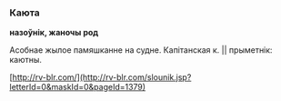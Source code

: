 ### Каюта
**назоўнік, жаночы род**

Асобнае жылое памяшканне на судне. Капітанская к. || прыметнік: каютны.

<a rel="author">[http://rv-blr.com/](http://rv-blr.com/slounik.jsp?letterId=0&maskId=0&pageId=1379)</a>
